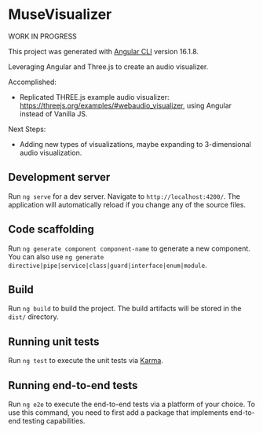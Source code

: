 # MuseVisualizer

WORK IN PROGRESS

This project was generated with [Angular CLI](https://github.com/angular/angular-cli) version 16.1.8.

Leveraging Angular and Three.js to create an audio visualizer. 

Accomplished:

* Replicated THREE.js example audio visualizer: https://threejs.org/examples/#webaudio_visualizer, using Angular instead of Vanilla JS.

Next Steps:

* Adding new types of visualizations, maybe expanding to 3-dimensional audio visualization. 

## Development server

Run `ng serve` for a dev server. Navigate to `http://localhost:4200/`. The application will automatically reload if you change any of the source files.

## Code scaffolding

Run `ng generate component component-name` to generate a new component. You can also use `ng generate directive|pipe|service|class|guard|interface|enum|module`.

## Build

Run `ng build` to build the project. The build artifacts will be stored in the `dist/` directory.

## Running unit tests

Run `ng test` to execute the unit tests via [Karma](https://karma-runner.github.io).

## Running end-to-end tests

Run `ng e2e` to execute the end-to-end tests via a platform of your choice. To use this command, you need to first add a package that implements end-to-end testing capabilities.

